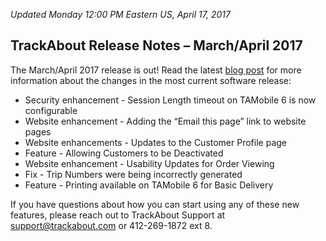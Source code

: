 *Updated Monday 12:00 PM Eastern US, April 17, 2017*

## TrackAbout Release Notes – March/April 2017

The March/April 2017 release is out! Read the latest [blog post](https://corp.trackabout.com/blog/trackabout-release-notes-marchapril-2017/) for more information about the changes in the most current software release:

* Security enhancement - Session Length timeout on TAMobile 6 is now configurable
* Website enhancement - Adding the “Email this page” link to website pages
* Website enhancements - Updates to the Customer Profile page
* Feature - Allowing Customers to be Deactivated
* Website enhancement - Usability Updates for Order Viewing
* Fix - Trip Numbers were being incorrectly generated
* Feature - Printing available on TAMobile 6 for Basic Delivery

If you have questions about how you can start using any of these new features, please reach out to TrackAbout Support at [support@trackabout.com](mailto:support@trackabout.com) or 412-269-1872 ext 8.
